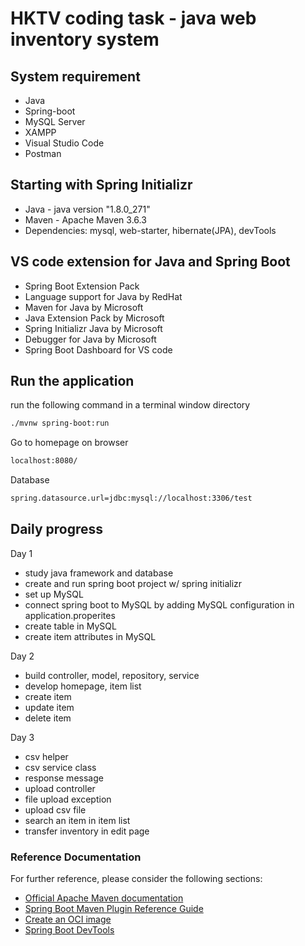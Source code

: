 # HKTV coding task - java web inventory system

## System requirement
* Java
* Spring-boot
* MySQL Server
* XAMPP
* Visual Studio Code
* Postman

## Starting with Spring Initializr
* Java - java version "1.8.0_271"
* Maven - Apache Maven 3.6.3
* Dependencies: mysql, web-starter, hibernate(JPA), devTools

## VS code extension for Java and Spring Boot
* Spring Boot Extension Pack
* Language support for Java by RedHat
*  Maven for Java by Microsoft
* Java Extension Pack by Microsoft
* Spring Initializr Java by Microsoft
* Debugger for Java by Microsoft
* Spring Boot Dashboard for VS code

## Run the application
run the following command in a terminal window directory
```bash
./mvnw spring-boot:run
```

Go to homepage on browser
```bash
localhost:8080/
```

Database
```bash
spring.datasource.url=jdbc:mysql://localhost:3306/test
```

## Daily progress
Day 1
- study java framework and database
- create and run spring boot project w/ spring initializr
- set up MySQL
- connect spring boot to MySQL by adding MySQL configuration in application.properites
- create table in MySQL
- create item attributes in MySQL

Day 2
- build controller, model, repository, service
- develop homepage, item list
- create item
- update item
- delete item

Day 3
- csv helper
- csv service class
- response message
- upload controller
- file upload exception
- upload csv file
- search an item in item list
- transfer inventory in edit page

### Reference Documentation
For further reference, please consider the following sections:

* [Official Apache Maven documentation](https://maven.apache.org/guides/index.html)
* [Spring Boot Maven Plugin Reference Guide](https://docs.spring.io/spring-boot/docs/2.4.2/maven-plugin/reference/html/)
* [Create an OCI image](https://docs.spring.io/spring-boot/docs/2.4.2/maven-plugin/reference/html/#build-image)
* [Spring Boot DevTools](https://docs.spring.io/spring-boot/docs/2.4.2/reference/htmlsingle/#using-boot-devtools)

